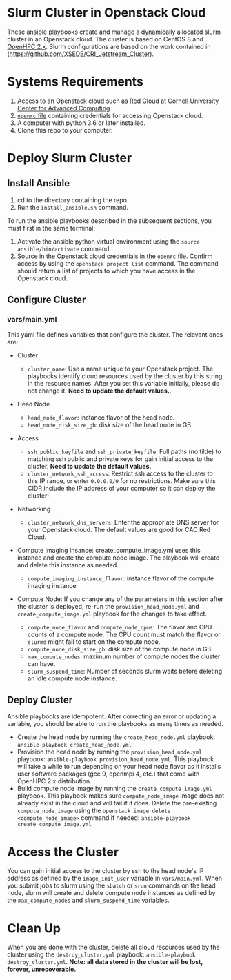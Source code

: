 # Slurm Cluster in Openstack Cloud
These ansible playbooks create and manage a dynamically allocated slurm cluster in an Openstack cloud. The cluster is based on CentOS 8 and [OpenHPC 2.x](https://openhpc.community/downloads/). Slurm configurations are based on the work contained in (https://github.com/XSEDE/CRI_Jetstream_Cluster).

# Systems Requirements
1. Access to an Openstack cloud such as [Red Cloud](https://redcloud.cac.cornell.edu) at [Cornell University Center for Advanced Computing](https://www.cac.cornell.edu)
1. [`openrc` file](https://www.cac.cornell.edu/wiki/index.php?title=OpenStack_CLI#Download_OpenStack_RC_File) containing credentials for accessing Openstack cloud.
1. A computer with python 3.6 or later installed.
1. Clone this repo to your computer.

# Deploy Slurm Cluster
## Install Ansible
1. cd to the directory containing the repo. 
1. Run the `install_ansible.sh` command. 

To run the ansible playbooks described in the subsequent sections, you must first in the same terminal:
1. Activate the ansible python virtual environment using the `source ansible/bin/activate` command. 
2. Source in the Openstack cloud credentials in the `openrc` file. Confirm access by using the `openstack project list` command. The command should return a list of projects to which you have access in the Openstack cloud.

## Configure Cluster

### vars/main.yml ###
This yaml file defines variables that configure the cluster. The relevant ones are:

* Cluster
  * `cluster_name`: Use a name unique to your Openstack project. The playbooks identify cloud resources used by the cluster by this string in the resource names. After you set this variable initially, please do not change it. **Need to update the default values.**.

* Head Node
  * `head_node_flavor`: instance flavor of the head node.
  * `head_node_disk_size_gb`: disk size of the head node in GB.

* Access
  * `ssh_public_keyfile` and `ssh_private_keyfile`: Full paths (no tilde) to matching ssh public and private keys for gain initial access to the cluster. **Need to update the default values.**
  * `cluster_network_ssh_access`: Restrict ssh access to the cluster to this IP range, or enter `0.0.0.0/0` for no restrictions. Make sure this CIDR include the IP address of your computer so it can deploy the cluster!

* Networking
  * `cluster_network_dns_servers`: Enter the appropriate DNS server for your Openstack cloud. The default values are good for CAC Red Cloud.

* Compute Imaging Insance: create_compute_image.yml uses this instance and create the compute node image. The playbook will create and delete this instance as needed.
  * `compute_imaging_instance_flavor`: instance flavor of the compute imaging instance
  
* Compute Node: If you change any of the parameters in this section after the cluster is deployed, re-run the `provision_head_node.yml` and `create_compute_image.yml` playbook for the changes to take effect.
  * `compute_node_flavor` and `compute_node_cpus`: The flavor and CPU counts of a compute node. The CPU count must match the flavor or `slurmd` might fail to start on the compute node.
  * `compute_node_disk_size_gb`: disk size of the compute node in GB.
  * `max_compute_nodes`: maximum number of compute nodes the cluster can have. 
  * `slurm_suspend_time`: Number of seconds slurm waits before deleting an idle compute node instance.
  
## Deploy Cluster
Ansible playbooks are idempotent. After correcting an error or updating a variable, you should be able to run the playbooks as many times as needed.

* Create the head node by running the `create_head_node.yml` playbook: `ansible-playbook create_head_node.yml`
* Provision the head node by running the `provision_head_node.yml` playbook: `ansible-playbook provision_head_node.yml`. This playbook will take a while to run depending on your head node flavor as it installs user software packages (gcc 9, openmpi 4, etc.) that come with OpenHPC 2.x distribution.
* Build compute node image by running the `create_compute_image.yml` playbook. This playbook makes sure `compute_node_image` image does not already exist in the cloud and will fail if it does. Delete the pre-existing `compute_node_image` using the `openstack image delete <compute_node_image>` command if needed: `ansible-playbook create_compute_image.yml`

# Access the Cluster
You can gain initial access to the cluster by ssh to the head node's IP address as defined by the `image_init_user` variable in `vars/main.yml`. When you submit jobs to slurm using the `sbatch` or `srun` commands on the head node, slurm will create and delete compute node instances as defined by the `max_compute_nodes` and `slurm_suspend_time` variables.

# Clean Up
When you are done with the cluster, delete all cloud resources used by the cluster using the `destroy_cluster.yml` playbook: `ansible-playbook destroy_cluster.yml`. **Note: all data stored in the cluster will be lost, forever, unrecoverable.**
